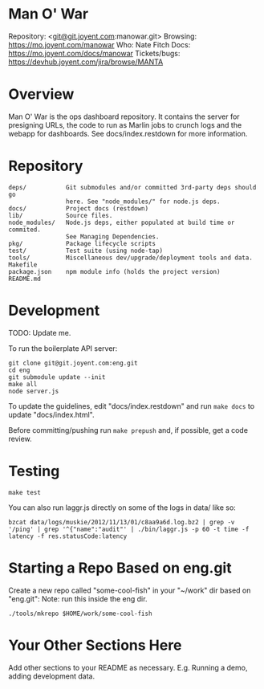 # Man O' War

Repository: <git@git.joyent.com:manowar.git>
Browsing: <https://mo.joyent.com/manowar>
Who: Nate Fitch
Docs: <https://mo.joyent.com/docs/manowar>
Tickets/bugs: <https://devhub.joyent.com/jira/browse/MANTA>


# Overview

Man O' War is the ops dashboard repository.  It contains the server for
presigning URLs, the code to run as Marlin jobs to crunch logs and the webapp
for dashboards.  See docs/index.restdown for more information.

# Repository

    deps/           Git submodules and/or committed 3rd-party deps should go
                    here. See "node_modules/" for node.js deps.
    docs/           Project docs (restdown)
    lib/            Source files.
    node_modules/   Node.js deps, either populated at build time or commited.
                    See Managing Dependencies.
    pkg/            Package lifecycle scripts
    test/           Test suite (using node-tap)
    tools/          Miscellaneous dev/upgrade/deployment tools and data.
    Makefile
    package.json    npm module info (holds the project version)
    README.md


# Development

TODO: Update me.

To run the boilerplate API server:

    git clone git@git.joyent.com:eng.git
    cd eng
    git submodule update --init
    make all
    node server.js

To update the guidelines, edit "docs/index.restdown" and run `make docs`
to update "docs/index.html".

Before committing/pushing run `make prepush` and, if possible, get a code
review.



# Testing

    make test

You can also run laggr.js directly on some of the logs in data/ like so:

    bzcat data/logs/muskie/2012/11/13/01/c8aa9a6d.log.bz2 | grep -v '/ping' | grep '^{"name":"audit"' | ./bin/laggr.js -p 60 -t time -f latency -f res.statusCode:latency

# Starting a Repo Based on eng.git

Create a new repo called "some-cool-fish" in your "~/work" dir based on "eng.git":
Note: run this inside the eng dir.

    ./tools/mkrepo $HOME/work/some-cool-fish


# Your Other Sections Here

Add other sections to your README as necessary. E.g. Running a demo, adding
development data.



